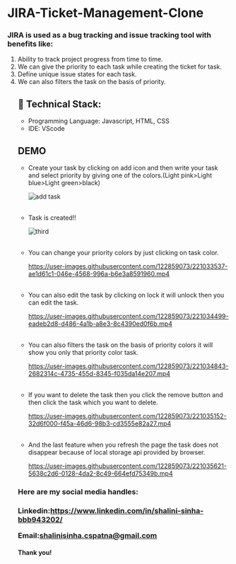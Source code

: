 # JIRA-Ticket-Management-Clone





<h3>JIRA is used as a bug tracking and issue tracking tool with benefits like:</h3>
<ol><li>Ability to track project progress from time to time.</li>
<li>We can give the priority to each task while creating the ticket for task.</li>
<li>Define unique issue states for each task.</li>
<li>We can also filters the task on the basis of priority.</li></ul>

<h2>🚀 Technical Stack:</h2>

<ul>
<li>Programming Language: Javascript, HTML, CSS</li>
<li>IDE: VScode</li>
</ul>

<h2>DEMO </h2>

<ul><li>Create your task by clicking on add icon and then write your task and select priority by giving one of the colors.(Light pink>Light blue>Light green>black)

  
![add task](https://user-images.githubusercontent.com/122859073/221038804-1f9e4321-68a7-49a0-903b-3b2e581fb59b.png)

</li>
<br>
<li>Task is created!!

![third](https://user-images.githubusercontent.com/122859073/221033234-61ff3d4d-49c0-41b4-91da-01b1cd44eb26.png)
</li>
<br>

<li>You can change your priority colors by just clicking on task color.

https://user-images.githubusercontent.com/122859073/221033537-ae1d61c1-046e-4568-996a-b6e3a8591960.mp4
</li>
<br>


<li>You can also edit the task by clicking on lock it will unlock then you can edit the task.

https://user-images.githubusercontent.com/122859073/221034499-eadeb2d8-d486-4a1b-a8e3-8c4390ed0f6b.mp4
</li>
<br>


<li>You can also filters the task on the basis of priority colors it will show you only that priority color task.

https://user-images.githubusercontent.com/122859073/221034843-2682314c-4735-455d-8345-f035da14e207.mp4
</li>

<br>
<li>If you want to delete the task then you click the remove button and then click the task which you want to delete.

https://user-images.githubusercontent.com/122859073/221035152-32d6f000-f45a-46d6-98b3-cd3555e82a27.mp4
</li>
<br>

<li>And the last feature when you refresh the page the task does not disappear because of local storage api provided by browser.  


https://user-images.githubusercontent.com/122859073/221035621-5638c2d6-0128-4da2-8c49-664efd75349b.mp4


</li></ul>

<h3>Here are my social media handles:<h3>


Linkedin:https://www.linkedin.com/in/shalini-sinha-bbb943202/<br>

Email:shalinisinha.cspatna@gmail.com

<h4>Thank you!<h4>
